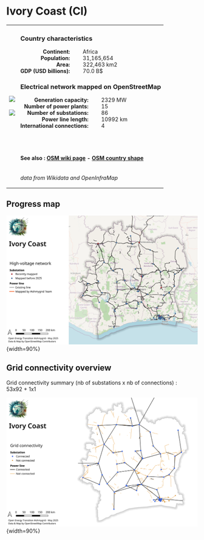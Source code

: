 # Ivory Coast (CI)

<table width="90%">
<tr>
<td>
<img src="http://commons.wikimedia.org/wiki/Special:FilePath/Flag%20of%20C%C3%B4te%20d%27Ivoire.svg" width="250">
<br><br>
<img src="http://commons.wikimedia.org/wiki/Special:FilePath/CIV%20orthographic.svg" width="250"></td>
<td>
<h3>Country characteristics</h3>
<div style="display: inline-block;text-align:right;margin-right:30px;font-weight: bold;">
Continent:<br>Population:<br>Area:<br>GDP (USD billions):
</div>
<div style="display: inline-block;">
Africa<br>31,165,654<br>322,463 km2<br>70.0 B$
</div>
<h3>Electrical network mapped on OpenStreetMap</h3>
<div style="display: inline-block;text-align:right;margin-right:30px;font-weight: bold;">Generation capacity:<br>
Number of power plants:<br>
Number of substations:<br>
Power line length:<br>
International connections:<br>
</div>
<div style="display: inline-block;">2329 MW<br>
15<br>
86<br>
10992 km<br>
4<br>
</div>

<br><br><h4>See also :
<a href="https://wiki.openstreetmap.org/wiki/Power_networks/Ivory Coast" target="_blank">OSM wiki page</a> -
<a href="https://openstreetmap.org/relation/192779" target="_blank">OSM country shape</a>
</h4>

<br><i>data from Wikidata and OpenInfraMap</i>
</td>
</tr>
</table>


## Progress map

![Map](../images/maps_countries/CI/high-voltage-network.png){width=90%}



## Grid connectivity overview

Grid connectivity summary (nb of substations x nb of connections) :<br>53x92 + 1x1

![Map](../images/maps_countries/CI/grid-connectivity.png){width=90%}

